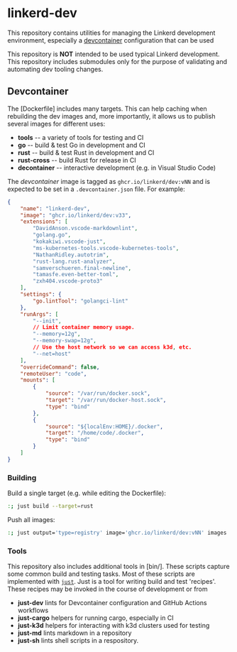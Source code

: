 # linkerd-dev

This repository contains utilities for managing the Linkerd development
environment, especially a [devcontainer](https://containers.dev/) configuration
that can be used

This repository is **NOT** intended to be used typical Linkerd development. This
repository includes submodules only for the purpose of validating and automating
dev tooling changes.

## Devcontainer

The [Dockerfile] includes many targets. This can help caching when rebuilding
the dev images and, more importantly, it allows us to publish several images for
different uses:

- **tools** -- a variety of tools for testing and CI
- **go** -- build & test Go in development and CI
- **rust** -- build & test Rust in development and CI
- **rust-cross** -- build Rust for release in CI
- **decontainer** -- interactive development (e.g. in Visual Studio Code)

The *devcontainer* image is tagged as `ghcr.io/linkerd/dev:vNN` and is expected to be
set in a `.devcontainer.json` file. For example:

```json
{
    "name": "linkerd-dev",
    "image": "ghcr.io/linkerd/dev:v33",
    "extensions": [
        "DavidAnson.vscode-markdownlint",
        "golang.go",
        "kokakiwi.vscode-just",
        "ms-kubernetes-tools.vscode-kubernetes-tools",
        "NathanRidley.autotrim",
        "rust-lang.rust-analyzer",
        "samverschueren.final-newline",
        "tamasfe.even-better-toml",
        "zxh404.vscode-proto3"
    ],
    "settings": {
        "go.lintTool": "golangci-lint"
    },
    "runArgs": [
        "--init",
        // Limit container memory usage.
        "--memory=12g",
        "--memory-swap=12g",
        // Use the host network so we can access k3d, etc.
        "--net=host"
    ],
    "overrideCommand": false,
    "remoteUser": "code",
    "mounts": [
        {
            "source": "/var/run/docker.sock",
            "target": "/var/run/docker-host.sock",
            "type": "bind"
        },
        {
            "source": "${localEnv:HOME}/.docker",
            "target": "/home/code/.docker",
            "type": "bind"
        }
    ]
}
```

### Building

Build a single target (e.g. while editing the Dockerfile):

```sh
:; just build --target=rust
```

Push all images:

```sh
:; just output='type=registry' image='ghcr.io/linkerd/dev:vNN' images
```

### Tools

This repository also includes additional tools in [bin/]. These scripts capture
some common build and testing tasks. Most of these scripts are implemented with
[`just`](https://just.systems/). Just is a tool for writing build and test
'recipes'. These recipes may be invoked in the course of development or from

- **just-dev** lints for Devcontainer configuration and GitHub Actions workflows
- **just-cargo** helpers for running cargo, especially in CI
- **just-k3d** helpers for interacting with k3d clusters used for testing
- **just-md** lints markdown in a repository
- **just-sh** lints shell scripts in a respository.
